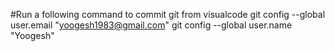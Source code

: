 #Run a following command to commit git from visualcode
git config --global user.email "yoogesh1983@gmail.com"
git config --global user.name "Yoogesh"